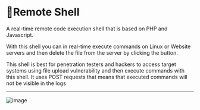 <h1>💉Remote Shell</h1>
<p>A real-time remote code execution shell that is based on PHP and Javascript.</p>
<p>With this shell you can in real-time execute commands on Linux or Website servers and then delete the file from the server by clicking the button.</p>
<p>This shell is best for penetration testers and hackers to access target systems using file upload vulnerability and then execute commands with this shell. It uses POST requests that means that executed commands will not be visible in the logs</p>

<hr>

![image](https://user-images.githubusercontent.com/16736715/194371221-53f10ada-e86c-42ed-abcf-9fc3ff97e772.png)
